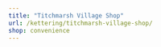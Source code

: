 ```yaml
---
title: "Titchmarsh Village Shop"
url: /kettering/titchmarsh-village-shop/
shop: convenience
---
```

